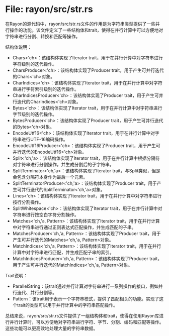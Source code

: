 # File: rayon/src/str.rs

在Rayon的源代码中，rayon/src/str.rs文件的作用是为字符串类型提供了一些并行操作的功能。该文件定义了一些结构体和trait，使得在并行计算中可以方便地对字符串进行分割、转换和匹配等操作。

结构体说明：
- Chars<'ch>：该结构体实现了Iterator trait，用于在并行计算中对字符串进行字符级别的迭代操作。
- CharsProducer<'ch>：该结构体实现了Producer trait，用于产生可并行迭代的Chars<'ch>对象。
- CharIndices<'ch>：该结构体实现了Iterator trait，用于在并行计算中对字符串进行字符索引级别的迭代操作。
- CharIndicesProducer<'ch>：该结构体实现了Producer trait，用于产生可并行迭代的CharIndices<'ch>对象。
- Bytes<'ch>：该结构体实现了Iterator trait，用于在并行计算中对字符串进行字节级别的迭代操作。
- BytesProducer<'ch>：该结构体实现了Producer trait，用于产生可并行迭代的Bytes<'ch>对象。
- EncodeUtf16<'ch>：该结构体实现了Iterator trait，用于在并行计算中对字符串进行UTF-16编码操作。
- EncodeUtf16Producer<'ch>：该结构体实现了Producer trait，用于产生可并行迭代的EncodeUtf16<'ch>对象。
- Split<'ch,'a>：该结构体实现了Iterator trait，用于在并行计算中根据分隔符对字符串进行分割操作，并生成分割后的子字符串。
- SplitTerminator<'ch,'a>：该结构体实现了Iterator trait，与Split类似，但是会包含分隔符本身作为最后一个元素。
- SplitTerminatorProducer<'ch,'a>：该结构体实现了Producer trait，用于产生可并行迭代的SplitTerminator<'ch,'a>对象。
- Lines<'ch>：该结构体实现了Iterator trait，用于在并行计算中对字符串进行按行分割操作。
- SplitWhitespace<'ch>：该结构体实现了Iterator trait，用于在并行计算中对字符串进行按空白字符分割操作。
- Matches<'ch,'a, Pattern>：该结构体实现了Iterator trait，用于在并行计算中对字符串进行通过正则表达式匹配操作，并生成匹配的子串。
- MatchesProducer<'ch,'a, Pattern>：该结构体实现了Producer trait，用于产生可并行迭代的Matches<'ch,'a, Pattern>对象。
- MatchIndices<'ch,'a, Pattern>：该结构体实现了Iterator trait，用于在并行计算中对字符串进行匹配，并生成匹配子串的索引。
- MatchIndicesProducer<'ch,'a, Pattern>：该结构体实现了Producer trait，用于产生可并行迭代的MatchIndices<'ch,'a, Pattern>对象。

Trait说明：
- ParallelString：该trait通过并行计算对字符串进行一系列操作的接口，例如并行迭代、并行分割等。
- Pattern：该trait用于表示一个字符串模式，提供了匹配相关的功能。实现了这个trait的类型可以用于并行计算中的字符串匹配操作。

总结来说，rayon/src/str.rs文件提供了一组结构体和trait，使得在使用Rayon库进行并行计算时，可以方便地对字符串进行字符、字节、分割、编码和匹配等操作。这些功能可以更高效地处理大量的字符串数据。

